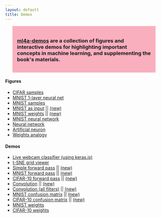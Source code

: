 ```yaml
---
layout: default
title: Demos
---
```


<div style="background-color:#FAAFBE;width:85%;margin-left:auto;margin-right:auto;padding:15px">
	<h3><a href="https://github.com/ml4a/ml4a-demos">ml4a-demos</a> are a collection of figures and interactive demos for highlighting important concepts in machine learning, and supplementing the book's materials. 
	</h3>
</div>


<h4>Figures</h4>
<ul>
	<li><a href="/demos/f_cifar_grid/">CIFAR samples</a></li>
	<li><a href="/demos/f_mnist_1layer/">MNIST 1-layer neural net</a></li>
	<li><a href="/demos/f_mnist_grid/">MNIST samples</a></li>
	<li><a href="/dev/figures/fig_mnist.html">MNIST as input</a> || <a href="/demos/f_mnist_input/">(new)</a></li>
	<li><a href="/dev/figures/fig_mnist_weights.html">MNIST weights</a> || <a href="/demos/f_mnist_weights/">(new)</a></li>
	<li><a href="/demos/f_mnist_net/">MNIST neural network</a></li>
	<li><a href="/demos/f_neural_net/">Neural network</a></li>
	<li><a href="/demos/f_neuron/">Artificial neuron</a></li>
	<li><a href="/demos/f_weights_analogy/">Weights analogy</a></li>
</ul>


<h4>Demos</h4>
<ul>
	<li><a href="https://ml4a.github.io/demos/keras.js">Live webcam classifier (using keras.js)</a></li>	
	<li><a href="/demos/tsne_viewer.html">t-SNE grid viewer</a></li>
	<li><a href="/dev/demos/demo_forwardpass.html">Simple forward pass</a> || <a href="/demos/simple_forward_pass/">(new)</a></li>
	<li><a href="/dev/demos/mnist_forwardpass.html">MNIST forward pass</a> || <a href="/demos/forward_pass_mnist/">(new)</a></li>
	<li><a href="/dev/demos/cifar_forwardpass.html">CIFAR-10 forward pass</a> || <a href="/demos/forward_pass_cifar/">(new)</a></li>
	<li><a href="/dev/demos/demo_convolution.html">Convolution</a> || <a href="/demos/convolution/">(new)</a></li>
	<li><a href="/dev/demos/demo_convolution_all.html">Convolution (all filters)</a> || <a href="/demos/convolution_all/">(new)</a></li> 
	<li><a href="/dev/demos/mnist_confusion.html">MNIST confusion matrix</a> || <a href="/demos/confusion_mnist/">(new)</a></li>
	<li><a href="/dev/demos/cifar_confusion.html">CIFAR-10 confusion matrix</a> || <a href="/demos/confusion_cifar/">(new)</a></li>
	<li><a href="/dev/demos/mnist_weights.html">MNIST weights</a></li>
	<li><a href="/dev/demos/cifar_weights.html">CIFAR-10 weights</a></li>
</ul>



<!--

demos
 - simple fwd pass		
 - forward pass (CIFAR, MNIST)
 - confusion (CIFAR, MNIST x2)
 - convolution (all + one)


-->